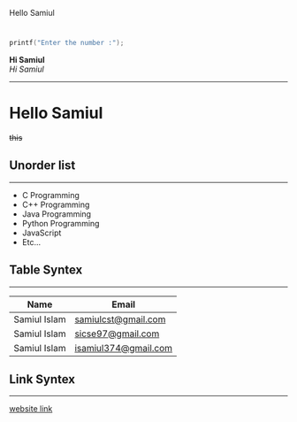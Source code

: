 <!--- Hello Comment -->
Hello Samiul  
#


```c
printf("Enter the number :");
```
__Hi Samiul__  
_Hi Samiul_
___

# Hello Samiul
~~this~~

## Unorder list
---
- C Programming
- C++ Programming
- Java Programming
- Python Programming
- JavaScript
- Etc...

## Table Syntex
---
| Name | Email |
| ----- | ------|
| Samiul Islam | samiulcst@gmail.com|
|Samiul Islam | sicse97@gmail.com|
| Samiul Islam | isamiul374@gmail.com|

## Link Syntex
---
[website link](https://www.google.com)




